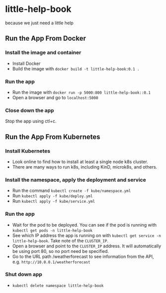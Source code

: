 # little-help-book
because we just need a little help

## Run the App From Docker

### Install the image and container

- Install Docker
- Build the image with `docker build -t little-help-book:0.1 .`

### Run the app
- Run the image with `docker run -p 5000:800 little-help-book::0.1`
- Open a browser and go to `localhost:5000`

### Close down the app
 Stop the app using ctl+c.

## Run the App From Kubernetes

### Install Kubernetes
- Look online to find how to install at least a single node k8s cluster.
- There are many ways to run k8s, including KinD, microk8s, and others.

### Install the namespace, apply the deployment and service
- Run the command `kubectl create -f kube/namespace.yml`
- Run `kubectl apply -f kube/deploy.yml`
- Run `kubectl apply -f kube/service.yml`

### Run the app
- Wait for the pod to be deployed. You can see if the pod is running with `kubectl get pods -n little-help-book`
- See which IP address the app is running on with `kubectl get service -n little-help-book`. Take note of the `CLUSTER_IP`.
- Open a browser and point to the `CLUSTER_IP` address. It will automatically be using port 80, so no port need be specified.
- Go to the URL path /weatherforecast to see information from the API, e.g. `http://10.0.0.1/weatherforecast`

### Shut down app
- `kubectl delete namespace little-help-book`